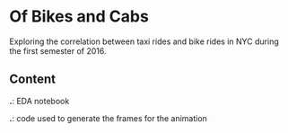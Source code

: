 # Of Bikes and Cabs

Exploring the correlation between taxi rides and bike rides in NYC during the first
semester of 2016.

## Content

<b> .</b>: EDA notebook


<b> .</b>: code used to generate the frames for the animation

